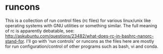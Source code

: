 # runcons

This is a collection of run control files (rc files) for various linux/unix
like operating systems with GNU utilities or something similar.  The full
meaning of rc is apparently debatable, see:  
http://askubuntu.com/questions/23482/what-does-rc-in-bashrc-nanorc-stand-for.
I'll go with 'run controls' or runcons as the files here are mostly for run
configuration/control of other programs  such as bash, vi and conda.

